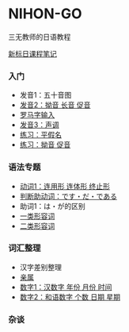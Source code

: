 # NIHON-GO

三无教师的日语教程

[新标日课程笔记](/新标日/index)

### 入门
- 发音1：五十音图
- [发音2：拗音 长音 促音](/入门/发音2)
- [罗马字输入](/入门/输入)
- [发音3：声调](/入门/声调)
- [练习：平假名](/入门/平假名练习)
- [练习：拗音 促音](/入门/拗音促音练习)

### 语法专题
- [动词1：连用形 连体形 终止形](/语法/动词1)
- [判断助动词：です・だ・である](/语法/です・だ・である)
- 助词1：は・が的区别
- [一类形容词](/语法/一类形容词.md)
- [二类形容词](/语法/二类形容词.md)

### 词汇整理
- 汉字差别整理
- [亲属](/词汇/亲属)
- [数字1：汉数字 年份 月份 时间](/词汇/数字1)
- [数字2：和语数字 个数 日期 星期](/词汇/数字2)

### 杂谈